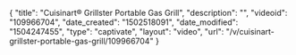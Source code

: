 {
    "title": "Cuisinart&reg; Grillster Portable Gas Grill",
    "description": "",
    "videoid": "109966704",
    "date_created": "1502518091",
    "date_modified": "1504247455",
    "type": "captivate",
    "layout": "video",
    "url": "\/v\/cuisinart-grillster-portable-gas-grill\/109966704"
}